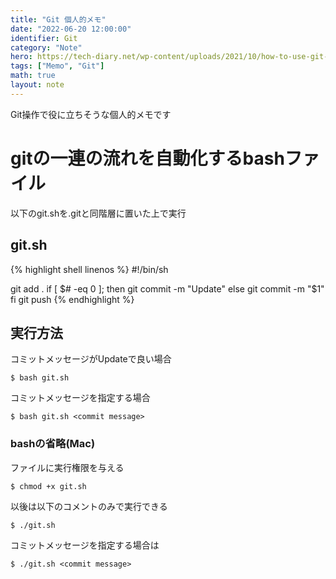 ```yaml
---
title: "Git 個人的メモ"
date: "2022-06-20 12:00:00"
identifier: Git
category: "Note"
hero: https://tech-diary.net/wp-content/uploads/2021/10/how-to-use-git-and-github.png
tags: ["Memo", "Git"]
math: true
layout: note
---
```


Git操作で役に立ちそうな個人的メモです

<!--more-->

# gitの一連の流れを自動化するbashファイル

以下のgit.shを.gitと同階層に置いた上で実行

## git.sh
{% highlight shell linenos %}
#!/bin/sh

git add .
if [ $# -eq 0 ]; then
    git commit -m "Update"
else
    git commit -m "$1"
fi
git push
{% endhighlight %}

## 実行方法
コミットメッセージがUpdateで良い場合
```console
$ bash git.sh
```
コミットメッセージを指定する場合
```console
$ bash git.sh <commit message>
```

###  bashの省略(Mac)
ファイルに実行権限を与える
```console
$ chmod +x git.sh
```

以後は以下のコメントのみで実行できる
```console
$ ./git.sh
```

コミットメッセージを指定する場合は
```console
$ ./git.sh <commit message>
```